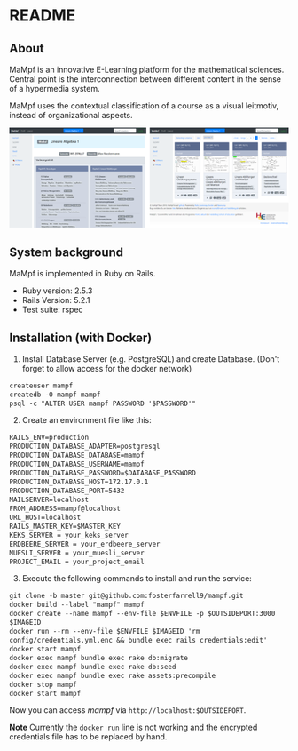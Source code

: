 # README

## About

MaMpf is an innovative E-Learning platform for the mathematical sciences.
Central point is the interconnection between different content in the sense
of a hypermedia system.

MaMpf uses the contextual classification of a course as a visual leitmotiv,
instead of organizational aspects.

![mampf-gui](public/mampf-gui-transparent.png)

## System background

MaMpf is implemented in Ruby on Rails.

* Ruby version: 2.5.3
* Rails Version: 5.2.1
* Test suite: rspec

## Installation (with Docker)

 1. Install Database Server (e.g. PostgreSQL) and create Database.
   (Don't forget to allow access for the docker network)
```
createuser mampf
createdb -O mampf mampf
psql -c "ALTER USER mampf PASSWORD '$PASSWORD'"
```
 2. Create an environment file like this:
```
RAILS_ENV=production
PRODUCTION_DATABASE_ADAPTER=postgresql
PRODUCTION_DATABASE_DATABASE=mampf
PRODUCTION_DATABASE_USERNAME=mampf
PRODUCTION_DATABASE_PASSWORD=$DATABASE_PASSWORD
PRODUCTION_DATABASE_HOST=172.17.0.1
PRODUCTION_DATABASE_PORT=5432
MAILSERVER=localhost
FROM_ADDRESS=mampf@localhost
URL_HOST=localhost
RAILS_MASTER_KEY=$MASTER_KEY
KEKS_SERVER = your_keks_server
ERDBEERE_SERVER = your_erdbeere_server
MUESLI_SERVER = your_muesli_server
PROJECT_EMAIL = your_project_email
```
 3. Execute the following commands to install and run the service:
```
git clone -b master git@github.com:fosterfarrell9/mampf.git
docker build --label "mampf" mampf
docker create --name mampf --env-file $ENVFILE -p $OUTSIDEPORT:3000 $IMAGEID
docker run --rm --env-file $ENVFILE $IMAGEID 'rm config/credentials.yml.enc && bundle exec rails credentials:edit'
docker start mampf
docker exec mampf bundle exec rake db:migrate
docker exec mampf bundle exec rake db:seed
docker exec mampf bundle exec rake assets:precompile
docker stop mampf
docker start mampf
```
Now you can access *mampf* via `http://localhost:$OUTSIDEPORT`.

**Note**
Currently the `docker run` line is not working and the encrypted credentials file has to be replaced by hand.
